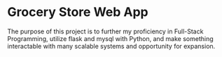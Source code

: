 # Grocery Store Web App
The purpose of this project is to further my proficiency in Full-Stack Programming, utilize flask and mysql with Python, and make something 
interactable with many scalable systems and opportunity for expansion.